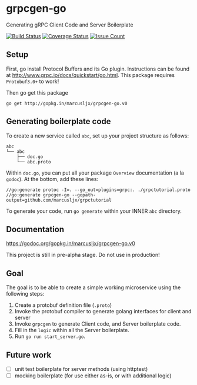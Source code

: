 # grpcgen-go
Generating gRPC Client Code and Server Boilerplate

[![Build Status](https://travis-ci.org/marcusljx/grpcgen-go.svg?branch=master)](https://travis-ci.org/marcusljx/grpcgen-go)
[![Coverage Status](https://coveralls.io/repos/github/marcusljx/grpcgen-go/badge.svg?branch=master)](https://coveralls.io/github/marcusljx/grpcgen-go?branch=master)
[![Issue Count](https://codeclimate.com/github/marcusljx/grpcgen-go/badges/issue_count.svg)](https://codeclimate.com/github/marcusljx/grpcgen-go)
<!-- [![codecov](https://codecov.io/gh/marcusljx/grpcgen-go/branch/master/graph/badge.svg)](https://codecov.io/gh/marcusljx/grpcgen-go) -->

## Setup
First, go install Protocol Buffers and its Go plugin. Instructions can be found at http://www.grpc.io/docs/quickstart/go.html. This package requires `Protobuf3.0+` to work!

Then go get this package
```
go get http://gopkg.in/marcusljx/grpcgen-go.v0
```

## Generating boilerplate code
To create a new service called `abc`, set up your project structure as follows:
```
abc
└── abc
    ├── doc.go
    └── abc.proto
```
Within `doc.go`, you can put all your package `Overview` documentation (a la `godoc`). At the bottom, add these lines:
```
//go:generate protoc -I=. --go_out=plugins=grpc:. ./grpctutorial.proto
//go:generate grpcgen-go --gopath-output=github.com/marcusljx/grpctutorial
```
To generate your code, run `go generate` within your INNER `abc` directory.

## Documentation
https://godoc.org/gopkg.in/marcusljx/grpcgen-go.v0


This project is still in pre-alpha stage. Do not use in production!

## Goal
The goal is to be able to create a simple working microservice using the following steps:

1. Create a protobuf definition file (`.proto`)
2. Invoke the protobuf compiler to generate golang interfaces for client and server
3. Invoke `grpcgen` to generate Client code, and Server boilerplate code.
4. Fill in the `logic` within all the Server boilerplate.
5. Run `go run start_server.go`.

## Future work
- [ ] unit test boilerplate for server methods (using httptest)
- [ ] mocking boilerplate (for use either as-is, or with additional logic)
